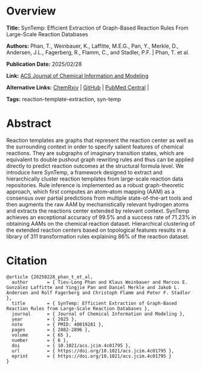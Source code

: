 # Overview
**Title:**
SynTemp: Efficient Extraction of Graph-Based Reaction Rules From Large-Scale Reaction Databases

**Authors:**
Phan, T., Weinbauer, K., Laffitte, M.E.G., Pan, Y., Merkle, D., Andersen, J.L., Fagerberg, R., Flamm, C., and Stadler, P.F. |
Phan, T. et al.

**Publication Date:**
2025/02/28

**Link:**
[ACS Journal of Chemical Information and Modeling](https://pubs.acs.org/doi/10.1021/acs.jcim.4c01795)

**Alternative Links:**
[ChemRxiv](https://chemrxiv.org/engage/chemrxiv/article-details/66f677b751558a15ef4cf5f7) |
[GitHub](https://github.com/TieuLongPhan/SynTemp) |
[PubMed Central](https://pmc.ncbi.nlm.nih.gov/articles/PMC11938280) |

**Tags:**
reaction-template-extraction, syn-temp


# Abstract
Reaction templates are graphs that represent the reaction center as well as the surrounding context in order to specify salient features of chemical reactions.
They are subgraphs of imaginary transition states, which are equivalent to double pushout graph rewriting rules and thus can be applied directly to predict reaction outcomes at the structural formula level.
We introduce here SynTemp, a framework designed to extract and hierarchically cluster reaction templates from large-scale reaction data repositories.
Rule inference is implemented as a robust graph-theoretic approach, which first computes an atom–atom mapping (AAM) as a consensus over partial predictions from multiple state-of-the-art tools and then augments the raw AAM by mechanistically relevant hydrogen atoms and extracts the reactions center extended by relevant context.
SynTemp achieves an exceptional accuracy of 99.5% and a success rate of 71.23% in obtaining AAMs on the chemical reaction dataset.
Hierarchical clustering of the extended reaction centers based on topological features results in a library of 311 transformation rules explaining 86% of the reaction dataset.


# Citation
```
@article {20250228_phan_t_et_al,
  author       = { Tieu-Long Phan and Klaus Weinbauer and Marcos E. González Laffitte and Yingjie Pan and Daniel Merkle and Jakob L. Andersen and Rolf Fagerberg and Christoph Flamm and Peter F. Stadler },
  title        = { SynTemp: Efficient Extraction of Graph-Based Reaction Rules from Large-Scale Reaction Databases },
  journal      = { Journal of Chemical Information and Modeling },
  year         = { 2025 },
  note         = { PMID: 40019281 },
  pages        = { 2882-2896 },
  volume       = { 65 },
  number       = { 6 },
  doi          = { 10.1021/acs.jcim.4c01795 },
  url          = { https://doi.org/10.1021/acs.jcim.4c01795 },
  eprint       = { https://doi.org/10.1021/acs.jcim.4c01795 }
}
```
